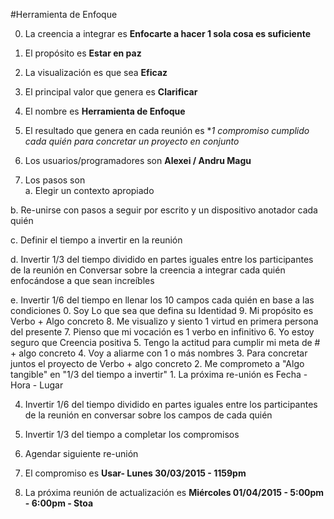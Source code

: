 #Herramienta de Enfoque

0. La creencia a integrar es **Enfocarte a hacer 1 sola cosa es suficiente**

9. El propósito es **Estar en paz**
  
8. La visualización es que sea **Eficaz**
  
7. El principal valor que genera es **Clarificar**

6. El nombre es **Herramienta de Enfoque**
  
5. El resultado que genera en cada reunión es **1 compromiso cumplido cada quién para concretar un proyecto en conjunto*
  
4. Los usuarios/programadores son **Alexei / Andru Magu**
  
3. Los pasos son	
  a. Elegir un contexto apropiado

  b. Re-unirse con pasos a seguir por escrito y un dispositivo anotador cada quién
  
  c. Definir el tiempo a invertir en la reunión
  
  d. Invertir 1/3 del tiempo dividido en partes iguales entre los participantes de la reunión en
    Conversar sobre la creencia a integrar cada quién enfocándose a que sean increíbles
    
  e. Invertir 1/6 del tiempo en llenar los 10 campos cada quién en base a las condiciones 
    0. Soy
      Lo que sea que defina su Identidad
    9. Mi propósito es
      Verbo + Algo concreto
    8. Me visualizo y siento
      1 virtud en primera persona del presente
    7. Pienso que mi vocación es
      1 verbo en infinitivo
    6. Yo estoy seguro que
      Creencia positiva
    5. Tengo la actitud para cumplir mi meta de
     # + algo concreto
    4. Voy a aliarme con
      1 o más nombres
    3. Para concretar juntos el proyecto de
      Verbo + algo concreto
    2. Me comprometo a
      "Algo tangible" en "1/3 del tiempo a invertir"
    1. La próxima re-unión es
      Fecha - Hora - Lugar

  4. Invertir 1/6 del tiempo dividido en partes iguales entre los participantes de la reunión en conversar sobre los campos de cada quién
  
  5. Invertir 1/3 del tiempo a completar los compromisos
  6. Agendar siguiente re-unión

2. El compromiso es **Usar- Lunes 30/03/2015 - 1159pm**

1. La próxima reunión de actualización es **Miércoles 01/04/2015 - 5:00pm - 6:00pm - Stoa**
